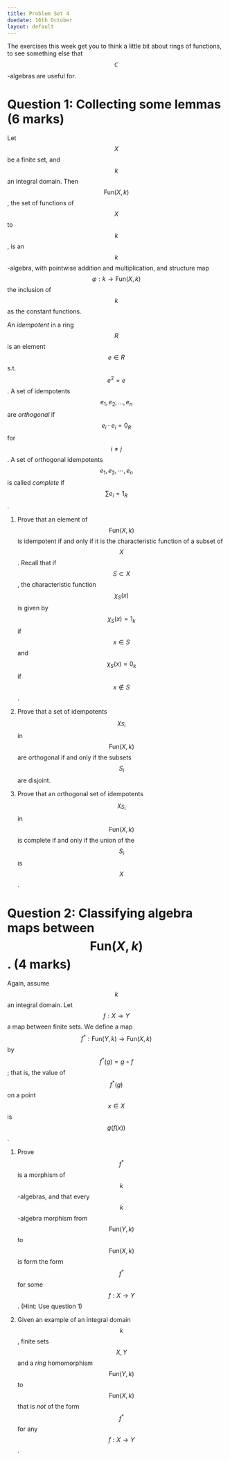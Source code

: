 ```yaml
---
title: Problem Set 4
duedate: 16th October
layout: default
---
```



The exercises this week get you to think a little bit about rings of functions, to see something else that $$\mathbb{C}$$-algebras are useful for.



Question 1: Collecting some lemmas (6 marks)
===
Let $$X$$ be a finite set, and $$k$$ an integral domain.  Then $$\textrm{Fun}(X, k)$$, the set of functions of $$X$$ to $$k$$, is an $$k$$-algebra, with pointwise addition and multiplication, and structure map $$\varphi:k\to\textrm{Fun}(X,k)$$ the inclusion of $$k$$ as the constant functions.

An *idempotent* in a ring $$R$$ is an element $$e\in R$$ s.t. $$e^2=e$$.  A set of idempotents $$e_1,e_2, \dots, e_n$$ are *orthogonal* if $$e_i\cdot e_i=0_R$$ for $$i\neq j$$.  A set of orthogonal idempotents $$e_1,e_2,\cdots, e_n$$ is called *complete* if $$\sum e_i=1_R$$.


1. Prove that an element of $$\textrm{Fun}(X,k)$$ is idempotent if and only if it is the characteristic function of a subset of $$X$$.  Recall that if $$S\subset X$$, the characteristic function $$\chi_S(x)$$ is given by $$\chi_S(x)=1_k$$ if $$x\in S$$ and $$\chi_S(x)=0_k$$ if $$x\notin S$$.

2. Prove that a set of idempotents $$\chi_{S_i}$$ in $$\textrm{Fun}(X,k)$$ are orthogonal if and only if the subsets $$S_i$$ are disjoint.

3. Prove that an orthogonal set of idempotents $$\chi_{S_i}$$ in $$\textrm{Fun}(X,k)$$ is complete if and only if the union of the $$S_i$$ is $$X$$.


Question 2: Classifying algebra maps between $$\textrm{Fun}(X,k)$$. (4 marks)
===

Again, assume $$k$$ an integral domain.  Let $$f:X\to Y$$ a map between finite sets.  We define a map $$f^*:\textrm{Fun}(Y,k)\to \textrm{Fun}(X,k)$$ by $$f^*(g)=g\circ f$$; that is, the value of $$f^*(g)$$ on a point $$x\in X$$ is $$g(f(x))$$.


1. Prove $$f^*$$ is a morphism of $$k$$-algebras, and that every $$k$$-algebra morphism from $$\textrm{Fun}(Y,k)$$ to $$\textrm{Fun}(X,k)$$ is form the form $$f^*$$ for some $$f:X\to Y$$.  (Hint: Use question 1)

2. Given an example of an integral domain $$k$$, finite sets $$X, Y$$ and a *ring* homomorphism $$\textrm{Fun}(Y,k)$$ to $$\textrm{Fun}(X,k)$$ that is *not* of the form $$f^*$$ for any $$f:X\to Y$$.

